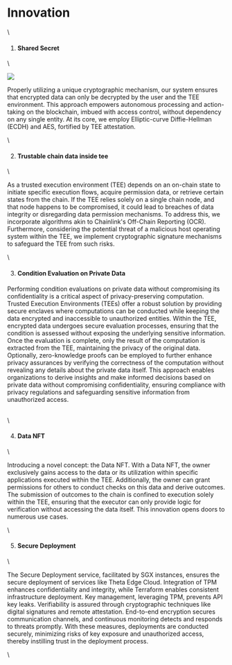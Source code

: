 # Innovation

\


1. #### Shared Secret

\


![](https://lh7-us.googleusercontent.com/vqDgxUQxiXnvTXH8bHblENIho\_K52uvkwRSjpcsvDRVJbfvp9lTDqGnOlDMb3Nz6Z9KoaZWB4irxvHC1j2HrYaQkJGCgODl60\_JWm9FJPjA1ZDiSkydUJ\_Dv7zzldv0d04IYb7Er4PaMYJUDy7eUaHw)

Properly utilizing a unique cryptographic mechanism, our system ensures that encrypted data can only be decrypted by the user and the TEE environment. This approach empowers autonomous processing and action-taking on the blockchain, imbued with access control, without dependency on any single entity. At its core, we employ Elliptic-curve Diffie-Hellman (ECDH) and AES, fortified by TEE attestation.

\


2. #### Trustable chain data inside tee

\


As a trusted execution environment (TEE) depends on an on-chain state to initiate specific execution flows, acquire permission data, or retrieve certain states from the chain. If the TEE relies solely on a single chain node, and that node happens to be compromised, it could lead to breaches of data integrity or disregarding data permission mechanisms. To address this, we incorporate algorithms akin to Chainlink's Off-Chain Reporting (OCR). Furthermore, considering the potential threat of a malicious host operating system within the TEE, we implement cryptographic signature mechanisms to safeguard the TEE from such risks.

\


3. #### Condition Evaluation on Private Data

Performing condition evaluations on private data without compromising its confidentiality is a critical aspect of privacy-preserving computation. Trusted Execution Environments (TEEs) offer a robust solution by providing secure enclaves where computations can be conducted while keeping the data encrypted and inaccessible to unauthorized entities. Within the TEE, encrypted data undergoes secure evaluation processes, ensuring that the condition is assessed without exposing the underlying sensitive information. Once the evaluation is complete, only the result of the computation is extracted from the TEE, maintaining the privacy of the original data. Optionally, zero-knowledge proofs can be employed to further enhance privacy assurances by verifying the correctness of the computation without revealing any details about the private data itself. This approach enables organizations to derive insights and make informed decisions based on private data without compromising confidentiality, ensuring compliance with privacy regulations and safeguarding sensitive information from unauthorized access.

\
\


4. #### Data NFT

\


Introducing a novel concept: the Data NFT. With a Data NFT, the owner exclusively gains access to the data or its utilization within specific applications executed within the TEE. Additionally, the owner can grant permissions for others to conduct checks on this data and derive outcomes. The submission of outcomes to the chain is confined to execution solely within the TEE, ensuring that the executor can only provide logic for verification without accessing the data itself. This innovation opens doors to numerous use cases.

\


5. #### Secure Deployment

\


The Secure Deployment service, facilitated by SGX instances, ensures the secure deployment of services like Theta Edge Cloud. Integration of TPM enhances confidentiality and integrity, while Terraform enables consistent infrastructure deployment. Key management, leveraging TPM, prevents API key leaks. Verifiability is assured through cryptographic techniques like digital signatures and remote attestation. End-to-end encryption secures communication channels, and continuous monitoring detects and responds to threats promptly. With these measures, deployments are conducted securely, minimizing risks of key exposure and unauthorized access, thereby instilling trust in the deployment process.

\
